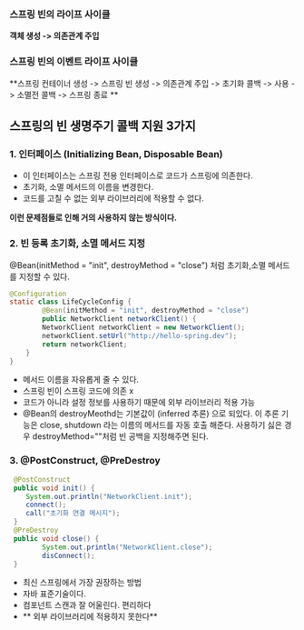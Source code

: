 

### 스프링 빈의 라이프 사이클

**객체 생성 -> 의존관계 주입**

### 스프링 빈의 이벤트 라이프 사이클

**스프링 컨테이너 생성 -> 스프링 빈 생성 -> 의존관계 주입 -> 초기화 콜백 -> 사용 -> 소멸전 콜백 -> 스프링 종료 **

## 스프링의 빈 생명주기 콜백 지원 3가지

### 1. 인터페이스 (Initializing Bean, Disposable Bean)

* 이 인터페이스는 스프링 전용 인터페이스로 코드가 스프링에 의존한다.
* 초기화, 소멸 메서드의 이름을 변경한다.
* 코드를 고칠 수 없는 외부 라이브러리에 적용할 수 없다.

**이런 문제점들로 인해 거의 사용하지 않는 방식이다.**

### 2. 빈 등록 초기화, 소멸 메서드 지정
@Bean(initMethod = "init", destroyMethod = "close") 처럼 초기화,소멸 메서드를 지정할 수 있다.

```java
@Configuration
static class LifeCycleConfig {
		@Bean(initMethod = "init", destroyMethod = "close")
 		public NetworkClient networkClient() {
 		NetworkClient networkClient = new NetworkClient();
 		networkClient.setUrl("http://hello-spring.dev");
 		return networkClient;
	}
}
```

* 메서드 이름을 자유롭게 줄 수 있다.
* 스프링 빈이 스프링 코드에 의존 x
* 코드가 아니라 설정 정보를 사용하기 때문에 외부 라이브러리 적용 가능
* @Bean의 destroyMeothd는 기본값이 (inferred 추론) 으로 되있다. 이 추론 기능은 close, shutdown 라는 이름의 메서드를 자동 호출 해준다. 
사용하기 싫은 경우 destroyMethod=""처럼 빈 공백을 지정해주면 된다.

### 3. @PostConstruct, @PreDestroy

```java
 @PostConstruct
 public void init() {
	System.out.println("NetworkClient.init");
 	connect();
 	call("초기화 연결 메시지");
 }
 @PreDestroy
 public void close() {
 		System.out.println("NetworkClient.close");
 		disConnect();
 }
 ```
 
 * 최신 스프링에서 가장 권장하는 방법
 * 자바 표준기술이다. 
 * 컴포넌트 스캔과 잘 어울린다. 편리하다
 * ** 외부 라이브러리에 적용하지 못한다**
 
